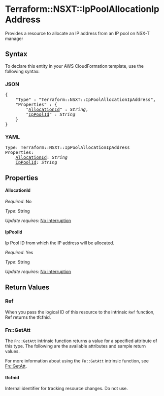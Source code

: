 # Terraform::NSXT::IpPoolAllocationIpAddress

Provides a resource to allocate an IP address from an IP pool on NSX-T manager

## Syntax

To declare this entity in your AWS CloudFormation template, use the following syntax:

### JSON

<pre>
{
    "Type" : "Terraform::NSXT::IpPoolAllocationIpAddress",
    "Properties" : {
        "<a href="#allocationid" title="AllocationId">AllocationId</a>" : <i>String</i>,
        "<a href="#ippoolid" title="IpPoolId">IpPoolId</a>" : <i>String</i>
    }
}
</pre>

### YAML

<pre>
Type: Terraform::NSXT::IpPoolAllocationIpAddress
Properties:
    <a href="#allocationid" title="AllocationId">AllocationId</a>: <i>String</i>
    <a href="#ippoolid" title="IpPoolId">IpPoolId</a>: <i>String</i>
</pre>

## Properties

#### AllocationId

_Required_: No

_Type_: String

_Update requires_: [No interruption](https://docs.aws.amazon.com/AWSCloudFormation/latest/UserGuide/using-cfn-updating-stacks-update-behaviors.html#update-no-interrupt)

#### IpPoolId

Ip Pool ID from which the IP address will be allocated.

_Required_: Yes

_Type_: String

_Update requires_: [No interruption](https://docs.aws.amazon.com/AWSCloudFormation/latest/UserGuide/using-cfn-updating-stacks-update-behaviors.html#update-no-interrupt)

## Return Values

### Ref

When you pass the logical ID of this resource to the intrinsic `Ref` function, Ref returns the tfcfnid.

### Fn::GetAtt

The `Fn::GetAtt` intrinsic function returns a value for a specified attribute of this type. The following are the available attributes and sample return values.

For more information about using the `Fn::GetAtt` intrinsic function, see [Fn::GetAtt](https://docs.aws.amazon.com/AWSCloudFormation/latest/UserGuide/intrinsic-function-reference-getatt.html).

#### tfcfnid

Internal identifier for tracking resource changes. Do not use.

